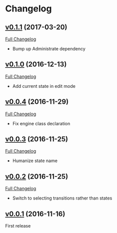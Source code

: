 # Changelog

## [v0.1.1](https://github.com/zooppa/administrate-field-state_machine/tree/v0.1.0) (2017-03-20)
[Full Changelog](https://github.com/zooppa/administrate-field-state_machine/compare/v0.1.0...v0.1.1)

* Bump up Administrate dependency

## [v0.1.0](https://github.com/zooppa/administrate-field-state_machine/tree/v0.1.0) (2016-12-13)
[Full Changelog](https://github.com/zooppa/administrate-field-state_machine/compare/v0.0.4...v0.1.0)

* Add current state in edit mode

## [v0.0.4](https://github.com/zooppa/administrate-field-state_machine/tree/v0.0.4) (2016-11-29)
[Full Changelog](https://github.com/zooppa/administrate-field-state_machine/compare/v0.0.3...v0.0.4)

* Fix engine class declaration

## [v0.0.3](https://github.com/zooppa/administrate-field-state_machine/tree/v0.0.3) (2016-11-25)
[Full Changelog](https://github.com/zooppa/administrate-field-state_machine/compare/v0.0.2...v0.0.3)

* Humanize state name

## [v0.0.2](https://github.com/zooppa/administrate-field-state_machine/tree/v0.0.2) (2016-11-25)
[Full Changelog](https://github.com/zooppa/administrate-field-state_machine/compare/v0.0.1...v0.0.2)

* Switch to selecting transitions rather than states

## [v0.0.1](https://github.com/zooppa/administrate-field-state_machine/tree/v0.0.1) (2016-11-16)
First release
